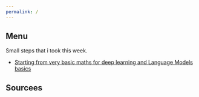 ```yaml
---
permalink: /
---
```

## Menu
 
  Small steps that i took this week.
 
 - [Starting from very basic maths for deep learning and Language Models basics](deep_learning_from_scratch.md)
 
 ## Sourcees
 
